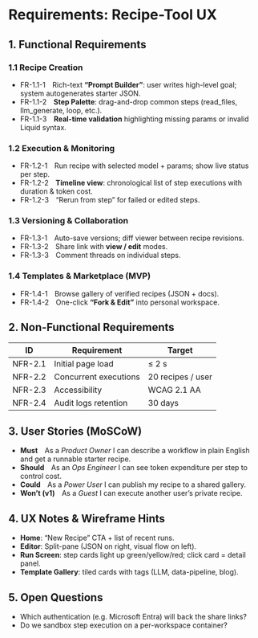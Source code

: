 # Requirements: Recipe-Tool UX

## 1. Functional Requirements

### 1.1 Recipe Creation

- FR-1.1-1 Rich-text **“Prompt Builder”**: user writes high-level goal; system autogenerates starter JSON.
- FR-1.1-2 **Step Palette**: drag-and-drop common steps (read_files, llm_generate, loop, etc.).
- FR-1.1-3 **Real-time validation** highlighting missing params or invalid Liquid syntax.

### 1.2 Execution & Monitoring

- FR-1.2-1 Run recipe with selected model + params; show live status per step.
- FR-1.2-2 **Timeline view**: chronological list of step executions with duration & token cost.
- FR-1.2-3 “Rerun from step” for failed or edited steps.

### 1.3 Versioning & Collaboration

- FR-1.3-1 Auto-save versions; diff viewer between recipe revisions.
- FR-1.3-2 Share link with **view / edit** modes.
- FR-1.3-3 Comment threads on individual steps.

### 1.4 Templates & Marketplace (MVP)

- FR-1.4-1 Browse gallery of verified recipes (JSON + docs).
- FR-1.4-2 One-click **“Fork & Edit”** into personal workspace.

## 2. Non-Functional Requirements

| ID      | Requirement           | Target            |
| ------- | --------------------- | ----------------- |
| NFR-2.1 | Initial page load     | ≤ 2 s             |
| NFR-2.2 | Concurrent executions | 20 recipes / user |
| NFR-2.3 | Accessibility         | WCAG 2.1 AA       |
| NFR-2.4 | Audit logs retention  | 30 days           |

## 3. User Stories (MoSCoW)

- **Must** As a _Product Owner_ I can describe a workflow in plain English and get a runnable starter recipe.
- **Should** As an _Ops Engineer_ I can see token expenditure per step to control cost.
- **Could** As a _Power User_ I can publish my recipe to a shared gallery.
- **Won’t (v1)** As a _Guest_ I can execute another user’s private recipe.

## 4. UX Notes & Wireframe Hints

- **Home**: “New Recipe” CTA + list of recent runs.
- **Editor**: Split-pane (JSON on right, visual flow on left).
- **Run Screen**: step cards light up green/yellow/red; click card = detail panel.
- **Template Gallery**: tiled cards with tags (LLM, data-pipeline, blog).

## 5. Open Questions

- Which authentication (e.g. Microsoft Entra) will back the share links?
- Do we sandbox step execution on a per-workspace container?
